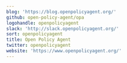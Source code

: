 ```yaml
---
blog: 'https://blog.openpolicyagent.org/'
github: open-policy-agent/opa
logohandle: openpolicyagent
slack: 'http://slack.openpolicyagent.org/'
sort: openpolicyagent
title: Open Policy Agent
twitter: openpolicyagent
website: 'https://www.openpolicyagent.org/'
---
```


